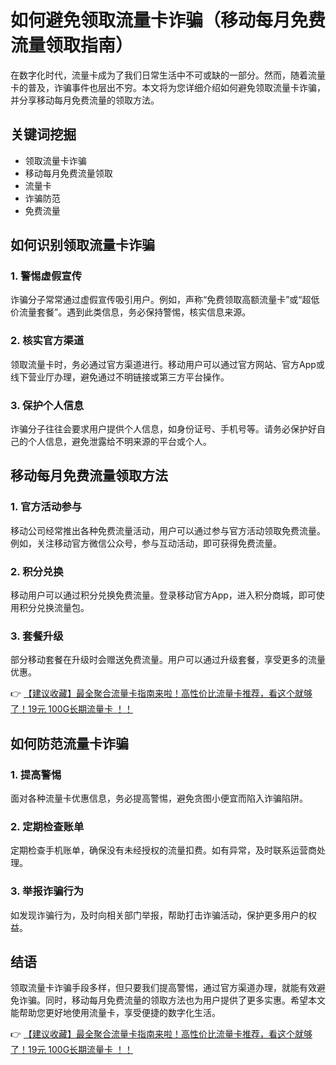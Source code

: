 # 如何避免领取流量卡诈骗（移动每月免费流量领取指南）

在数字化时代，流量卡成为了我们日常生活中不可或缺的一部分。然而，随着流量卡的普及，诈骗事件也层出不穷。本文将为您详细介绍如何避免领取流量卡诈骗，并分享移动每月免费流量的领取方法。

## 关键词挖掘

- 领取流量卡诈骗
- 移动每月免费流量领取
- 流量卡
- 诈骗防范
- 免费流量

## 如何识别领取流量卡诈骗

### 1. 警惕虚假宣传

诈骗分子常常通过虚假宣传吸引用户。例如，声称“免费领取高额流量卡”或“超低价流量套餐”。遇到此类信息，务必保持警惕，核实信息来源。

### 2. 核实官方渠道

领取流量卡时，务必通过官方渠道进行。移动用户可以通过官方网站、官方App或线下营业厅办理，避免通过不明链接或第三方平台操作。

### 3. 保护个人信息

诈骗分子往往会要求用户提供个人信息，如身份证号、手机号等。请务必保护好自己的个人信息，避免泄露给不明来源的平台或个人。

## 移动每月免费流量领取方法

### 1. 官方活动参与

移动公司经常推出各种免费流量活动，用户可以通过参与官方活动领取免费流量。例如，关注移动官方微信公众号，参与互动活动，即可获得免费流量。

### 2. 积分兑换

移动用户可以通过积分兑换免费流量。登录移动官方App，进入积分商城，即可使用积分兑换流量包。

### 3. 套餐升级

部分移动套餐在升级时会赠送免费流量。用户可以通过升级套餐，享受更多的流量优惠。

👉 [【建议收藏】最全聚合流量卡指南来啦！高性价比流量卡推荐，看这个就够了！19元 100G长期流量卡 ！！](https://bit.ly/Liuliangka)

## 如何防范流量卡诈骗

### 1. 提高警惕

面对各种流量卡优惠信息，务必提高警惕，避免贪图小便宜而陷入诈骗陷阱。

### 2. 定期检查账单

定期检查手机账单，确保没有未经授权的流量扣费。如有异常，及时联系运营商处理。

### 3. 举报诈骗行为

如发现诈骗行为，及时向相关部门举报，帮助打击诈骗活动，保护更多用户的权益。

## 结语

领取流量卡诈骗手段多样，但只要我们提高警惕，通过官方渠道办理，就能有效避免诈骗。同时，移动每月免费流量的领取方法也为用户提供了更多实惠。希望本文能帮助您更好地使用流量卡，享受便捷的数字化生活。

👉 [【建议收藏】最全聚合流量卡指南来啦！高性价比流量卡推荐，看这个就够了！19元 100G长期流量卡 ！！](https://bit.ly/Liuliangka)